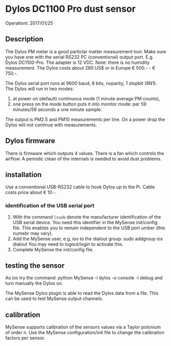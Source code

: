 # Dylos DC1100 Pro dust sensor
Operationl: 2017/01/25

## Description
The Dylos PM meter is a good particlar matter measurement tool.
Make sure you have one with the serial RS232 PC (conventional)  output port.
E.g. Dylos DC1100-Pro. The adapter is 12 VDC.
Note: there is no humidity measurement.
The Dylos costs about 280 US$ or in Europe € 500.- - € 750.-.

The Dylos serial port runs at 9600 baud, 8 bits, noparity, 1 stopbit (8N1).
The Dylos will run in two modes: 
1. at power on (default) continuous mode (1 minute average PM counts),
2. one press on the mode button puts it into monitor mode: per 59 minutes/59 seconds a one minute sample.

The output is PM2.5 and PM10 measurements per line. On a power drop the Dylos will not continue with measurements.

## Dylos firmware
There is firmware which outputs 4 values. There is a fan which controls the airflow.
A periodic clean of the internals is needed to avoid dust problems.

## installation
Use a conventional USB-RS232 cable to hook Dylos up to the Pi. Cable costs price about € 10.-.

### identification of the USB serial port
1. With the command `lsusb` denote the manufacturer identification of the USB serial device. You need this identifier in the MySense init/config file.
This enables you to remain independent to the USB port umber (this numebr may vary).
2. Add the MySense user, e.g. ios to the dialout group: sudo addgroup ios dialout
You may need to logout/login to activate this.
3. Complete MySense the init/config file.

## testing the sensor
As ios try the command: python MySense -i dylos -o console -l debug
and turn manually the Dylos on.

The MySense Dylos plugin is able to read the Dylos data from a file. This can be used to test MySense output channels.

## calibration
MySense supports calibration of the sensors values via a Taylor polonium of order n. Use the MySense configuration/init file to change the calibration factors per sensor.
